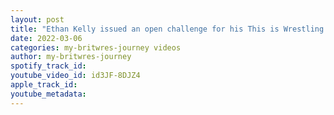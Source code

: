```yaml
---
layout: post
title: "Ethan Kelly issued an open challenge for his This is Wrestling Title - Jay Wright & Critchey answer"
date: 2022-03-06
categories: my-britwres-journey videos
author: my-britwres-journey
spotify_track_id: 
youtube_video_id: id3JF-8DJZ4
apple_track_id: 
youtube_metadata: 
---
```

